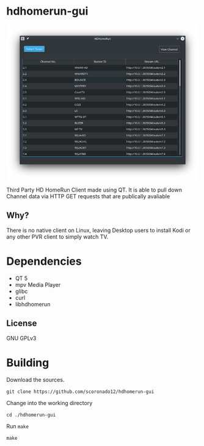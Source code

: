 # hdhomerun-gui


![Main View](assets/screenshot.png)

Third Party HD HomeRun Client made using QT. It is able to pull down Channel data via HTTP GET requests that are publically avaliable

## Why?

There is no native client on Linux, leaving Desktop users to install Kodi or any other PVR client to simply watch TV.

# Dependencies

- QT 5
- mpv Media Player
- glibc
- curl
- libhdhomerun

## License

GNU GPLv3

# Building

Download the sources.

    git clone https://github.com/scoronado12/hdhomerun-gui

Change into the working directory

    cd ./hdhomerun-gui

Run `make`

    make
